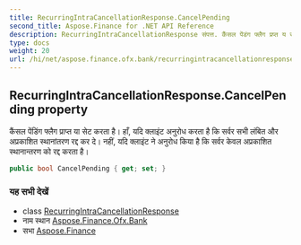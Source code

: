 ```yaml
---
title: RecurringIntraCancellationResponse.CancelPending
second_title: Aspose.Finance for .NET API Reference
description: RecurringIntraCancellationResponse संपत्त. कैंसल पेंडंग फ्लैग प्रप्त य सेट करत है हँ यद क्लइंट अनुरध करत है क सर्वर सभ लंबत और अप्रकशत स्थनंतरण रद्द कर दे नहं यद क्लइंट ने अनुरध कय है क सर्वर केवल अप्रकशत स्थनन्तरण क रद्द करत है
type: docs
weight: 20
url: /hi/net/aspose.finance.ofx.bank/recurringintracancellationresponse/cancelpending/
---
```

## RecurringIntraCancellationResponse.CancelPending property

कैंसल पेंडिंग फ्लैग प्राप्त या सेट करता है। हाँ, यदि क्लाइंट अनुरोध करता है कि सर्वर सभी लंबित और अप्रकाशित स्थानांतरण रद्द कर दे। नहीं, यदि क्लाइंट ने अनुरोध किया है कि सर्वर केवल अप्रकाशित स्थानान्तरण को रद्द करता है।

```csharp
public bool CancelPending { get; set; }
```

### यह सभी देखें

* class [RecurringIntraCancellationResponse](../)
* नाम स्थान [Aspose.Finance.Ofx.Bank](../../recurringintracancellationresponse/)
* सभा [Aspose.Finance](../../../)


